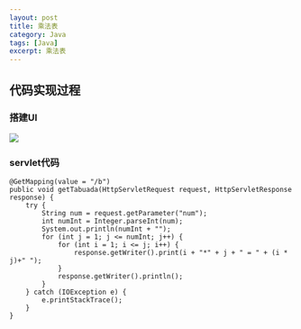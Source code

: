 ```yaml
---
layout: post
title: 乘法表
category: Java
tags: [Java]
excerpt: 乘法表
---
```


## 代码实现过程 ##

### 搭建UI ###

![](http://www.nangongyibin.com/assets/images/Java/1.png)

### servlet代码 ###

    
    @GetMapping(value = "/b")
    public void getTabuada(HttpServletRequest request, HttpServletResponse response) {
        try {
            String num = request.getParameter("num");
            int numInt = Integer.parseInt(num);
            System.out.println(numInt + "");
            for (int j = 1; j <= numInt; j++) {
                for (int i = 1; i <= j; i++) {
                    response.getWriter().print(i + "*" + j + " = " + (i * j)+" ");
                }
                response.getWriter().println();
            }
        } catch (IOException e) {
            e.printStackTrace();
        }
    }